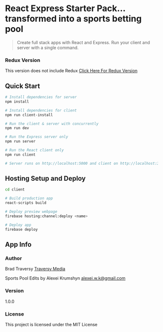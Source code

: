 # React Express Starter Pack... transformed into a sports betting pool

> Create full stack apps with React and Express. Run your client and server with a single command. 

### Redux Version
This version does not include Redux
[Click Here For Redux Version](https://github.com/bradtraversy/react_redux_express_starter) 

## Quick Start

``` bash
# Install dependencies for server
npm install

# Install dependencies for client
npm run client-install

# Run the client & server with concurrently
npm run dev

# Run the Express server only
npm run server

# Run the React client only
npm run client

# Server runs on http://localhost:5000 and client on http://localhost:3000
```

## Hosting Setup and Deploy
``` bash
cd client

# Build production app
react-scripts build

# Deploy preview webpage
firebase hosting:channel:deploy <name>

# Deploy app
firebase deploy
```

## App Info

### Author

Brad Traversy
[Traversy Media](http://www.traversymedia.com)

Sports Pool Edits by Alexei Krumshyn
alexei.w.k@gmail.com

### Version

1.0.0

### License

This project is licensed under the MIT License
